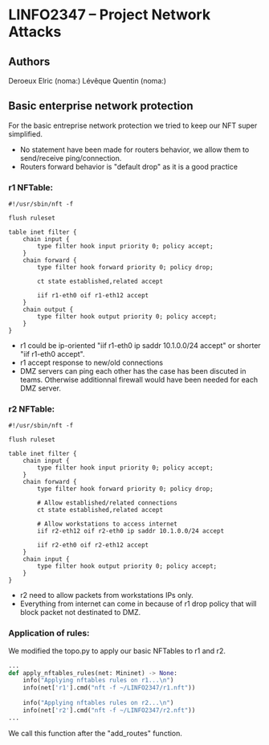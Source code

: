 # LINFO2347 – Project Network Attacks

## Authors
Deroeux Elric (noma:)
Lévêque Quentin (noma:)

## Basic enterprise network protection
For the basic entreprise network protection we tried to keep our NFT super simplified.

- No statement have been made for routers behavior, we allow them to send/receive ping/connection.
- Routers forward behavior is "default drop" as it is a good practice

### r1 NFTable:
```
#!/usr/sbin/nft -f

flush ruleset

table inet filter { 
    chain input {
        type filter hook input priority 0; policy accept;
    }
    chain forward {
        type filter hook forward priority 0; policy drop;
        
        ct state established,related accept
        
        iif r1-eth0 oif r1-eth12 accept
    }
    chain output {
        type filter hook output priority 0; policy accept;
    }
}
```
- r1 could be ip-oriented "iif r1-eth0 ip saddr 10.1.0.0/24 accept" or shorter "iif r1-eth0 accept".
- r1 accept response to new/old connections
- DMZ servers can ping each other has the case has been discuted in teams. Otherwise additionnal firewall would have been needed for each DMZ server.

### r2 NFTable: 
```
#!/usr/sbin/nft -f 

flush ruleset

table inet filter { 
    chain input {
        type filter hook input priority 0; policy accept;
    }
    chain forward {
        type filter hook forward priority 0; policy drop;
        
        # Allow established/related connections
        ct state established,related accept	
        
        # Allow workstations to access internet 
        iif r2-eth12 oif r2-eth0 ip saddr 10.1.0.0/24 accept
        
        iif r2-eth0 oif r2-eth12 accept
    }
    chain input {
        type filter hook output priority 0; policy accept;
    }
}
```
- r2 need to allow packets from workstations IPs only.
- Everything from internet can come in because of r1 drop policy that will block packet not destinated to DMZ.
### Application of rules:
We modified the topo.py to apply our basic NFTables to r1 and r2.
```python
...
def apply_nftables_rules(net: Mininet) -> None:
    info("Applying nftables rules on r1...\n")
    info(net['r1'].cmd("nft -f ~/LINFO2347/r1.nft"))
    
    info("Applying nftables rules on r2...\n")
    info(net['r2'].cmd("nft -f ~/LINFO2347/r2.nft"))
...
```
We call this function after the "add_routes" function.
